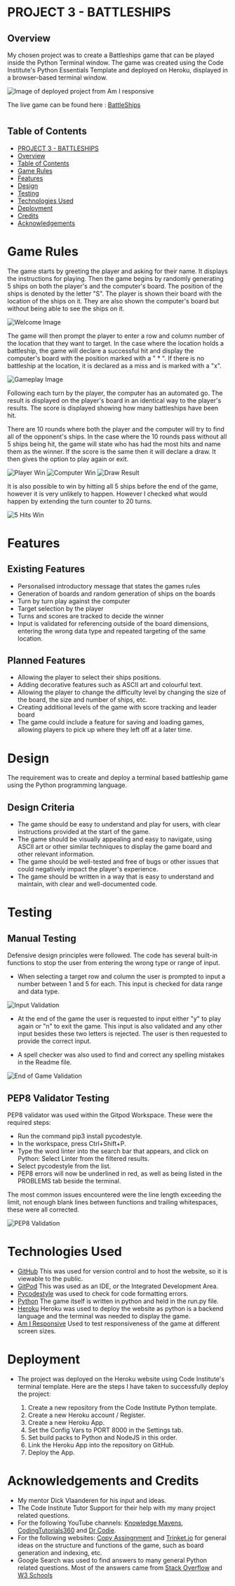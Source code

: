 # PROJECT 3 - BATTLESHIPS

## Overview

My chosen project was to create a Battleships game that can be played inside the Python Terminal window.
The game was created using the Code Institute's Python Essentials Template and deployed on Heroku, displayed in a browser-based terminal window.

![Image of deployed project from Am I responsive](./assets/images/responsive.png)

The live game can be found here : <a href = "https://steveb-project3-battleships.herokuapp.com/">BattleShips</a>

#  
## Table of Contents

- [PROJECT 3 - BATTLESHIPS](#battleships)
- [Overview](#overview)
- [Table of Contents](#table-ofcontents)
- [Game Rules](#game-rules0)
- [Features](#features)
- [Design](#design)
- [Testing](#testing)
- [Technologies Used](#technologies-used)
- [Deployment](#deployment)
- [Credits](#credits)
- [Acknowledgements](#acknowledgements)

# Game Rules

The game starts by greeting the player and asking for their name. It displays the instructions for playing. Then the game begins by randomly generating 5 ships on both the player's and the computer's board. The position of the ships is denoted by the letter "S". The player is shown their board with the location of the ships on it.  They are also shown the computer's board but without being able to see the ships on it.

![Welcome Image](./assets/images/welcome_screen.png)

The game will then prompt the player to enter a row and column number of the location that they want to target. In the case where the location holds a battleship, the game will declare a successful hit and display the computer's board with the position marked with a " * ". If there is no battleship at the location, it is declared as a miss and is marked with a "x".

![Gameplay Image](./assets/images/gameplay_screen.png)

Following each turn by the player, the computer has an automated go.  The result is displayed on the player's board in an identical way to the player's results. The score is displayed showing how many battleships have been hit.

There are 10 rounds where both the player and the computer will try to find all of the opponent's ships. In the case where the 10 rounds pass without all 5 ships being hit, the game will state who has had the most hits and name them as the winner. If the score is the same then it will declare a draw.  It then gives the option to play again or exit.

![Player Win](./assets/images/final_pwin.png) ![Computer Win](./assets/images/final_cwin.png) 
![Draw Result](./assets/images/final_draw.png)

It is also possible to win by hitting all 5 ships before the end of the game, however it is very unlikely to happen. However I checked what would happen by extending the turn counter to 20 turns.

![5 Hits Win](./assets/images/win_5hits.png)



# Features

## Existing Features

* Personalised introductory message that states the games rules
* Generation of boards and random generation of ships on the boards
* Turn by turn play against the computer
* Target selection by the player
* Turns and scores are tracked to decide the winner
* Input is validated for referencing outside of the board dimensions, entering the wrong data type and repeated targeting of the same location.

## Planned Features

* Allowing the player to select their ships positions.
* Adding decorative features such as ASCII art and colourful text.
* Allowing the player to change the difficulty level by changing the size of the board, the size and number of ships, etc.
* Creating additional levels of the game with score tracking and leader board
* The game could include a feature for saving and loading games, allowing players to pick up where they left off at a later time.

# Design

The requirement was to create and deploy a terminal based battleship game using the Python programming language.

## Design Criteria

* The game should be easy to understand and play for users, with clear instructions provided at the start of the game.
* The game should be visually appealing and easy to navigate, using ASCII art or other similar techniques to display the game board and other relevant information.
* The game should be well-tested and free of bugs or other issues that could negatively impact the player's experience.
* The game should be written in a way that is easy to understand and maintain, with clear and well-documented code.

# Testing

## Manual Testing

Defensive design principles were followed. The code has several built-in functions to stop the user from entering the wrong type or range of input.
* When selecting a target row and column the user is prompted to input a number between 1 and 5 for each. This input is checked for data range and data type.

 ![Input Validation](./assets/images/input_validation.png)

* At the end of the game the user is requested to input either "y" to play again or "n" to exit the game. This input is also validated and any other input besides these two letters is rejected. The user is then requested to provide the correct input.

* A spell checker was also used to find and correct any spelling mistakes in the Readme file.

![End of Game Validation](./assets/images/endgame_validation.png) 


## PEP8 Validator Testing

PEP8 validator was used within the Gitpod Workspace. These were the required steps:
* Run the command pip3 install pycodestyle.
* In the workspace, press Ctrl+Shift+P.
* Type the word linter into the search bar that appears, and click on Python: Select Linter from the filtered results.
* Select pycodestyle from the list.
* PEP8 errors will now be underlined in red, as well as being listed in the PROBLEMS tab beside the terminal.

The most common issues encountered were the line length exceeding the limit, not enough blank lines between functions and trailing whitespaces, these were all corrected.

![PEP8 Validation](./assets/images/pep8_validation.png)


# Technologies Used

* [GitHub](https://github.com/) This was used for version control and to host the website, so it is viewable to the public.
* [GitPod](gitpod.io) This was used as an IDE, or the Integrated Development Area.
* [Pycodestyle](https://pypi.org/project/pycodestyle/) was used to check for code formatting errors.
* [Python](https://www.python.org/) The game itself is written in python and held in the run.py file.
* [Heroku](https://www.heroku.com) Heroku was used to deploy the website as python is a backend language and the terminal was needed to display the game.
* [Am I Responsive](https://ui.dev/amiresponsive) Used to test responsiveness of the game at different screen sizes.

# Deployment

* The project was deployed on the Heroku website using Code Institute's terminal template. Here are the steps I have taken to successfully deploy the project: 
    
    1. Create a new repository from the Code Institute Python template.
    2. Create a new Heroku account / Register.
    3. Create a new Heroku App.
    4. Set the Config Vars to PORT 8000 in the Settings tab.
    4. Set build packs to Python and NodeJS in this order.
    5. Link the Heroku App into the repository on GitHub.
    6. Deploy the App.


# Acknowledgements and Credits

* My mentor Dick Vlaanderen for his input and ideas.
* The Code Institute Tutor Support for their help with my many project related questions.
* For the following YouTube channels: [Knowledge Mavens](https://www.youtube.com/@KnowledgeMavens), [CodingTutorials360](https://www.youtube.com/@CodingTutorials360) and [Dr Codie](https://www.youtube.com/@DrCodie).
* For the following websites: [Copy Assingnment](https://copyassignment.com/battleship-game-code-in-python/) and [Trinket.io](https://trinket.io/python/051179b6d3) for general ideas on the structure and functions of the game, such as board generation and indexing, etc. 
* Google Search was used to find answers to many general Python related questions. Most of the answers came from [Stack Overflow](https://stackoverflow.com/) and [W3 Schools](https://www.w3schools.com/python/python_reference.asp)
